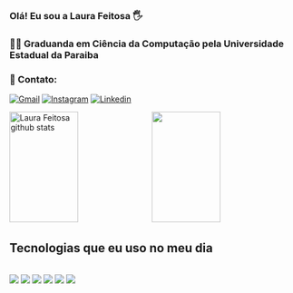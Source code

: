 ### Olá! Eu sou a Laura Feitosa 🖐️
### 👩‍🎓 Graduanda em Ciência da Computação pela Universidade Estadual da Paraiba
### 📧 Contato:
[![Gmail](https://img.shields.io/badge/Gmail-D14836?style=for-the-badge&logo=gmail&logoColor=white)](https://mail.google.com/mail/u/0/#inbox)
[![Instagram](https://img.shields.io/badge/Instagram-E4405F?style=for-the-badge&logo=instagram&logoColor=white)](https://www.instagram.com/laurafeitosaa/)
[![Linkedin](https://img.shields.io/badge/LinkedIn-0077B5?style=for-the-badge&logo=linkedin&logoColor=white)](https://www.linkedin.com/in/laura-feitosa-239864255/)


<div alinhar = "centro">
<img width="49%" height="195px" src="https://github-readme-stats.vercel.app/api?username=Spacefoxehjs&show_icons=true&count_private=true&hide_border=true&title_color=ff91a4&icon_color=ff91a4&text_color=c9d1d9&bg_color=0d1117" alt="Laura Feitosa github stats" /> 
<img width="49%" height="195px" src="https://github-readme-stats.vercel.app/api/top-langs/?username=Spacefoxehjs&layout=compact&hide_border=true&title_color=ff91a4&text_color=ff91a4&bg_color=0d1117" />
</div>


## Tecnologias que eu uso no meu dia 

<div style="display inline_block"><br/>
  <img align="center alt="html5" src="https://img.shields.io/badge/HTML5-E34F26?style=for-the-badge&logo=html5&logoColor=white" />
  <img align="center alt="css" src="https://img.shields.io/badge/CSS3-1572B6?style=for-the-badge&logo=css3&logoColor=white" />
  <img align="center alt="js" src="https://img.shields.io/badge/JavaScript-F7DF1E?style=for-the-badge&logo=javascript&logoColor=black" />
  <img align="center alt="ts" src="https://img.shields.io/badge/TypeScript-007ACC?style=for-the-badge&logo=typescript&logoColor=white" />
  <img align="center alt="react" src="https://img.shields.io/badge/React-20232A?style=for-the-badge&logo=react&logoColor=61DAFB" />
  <img align="center alt="bootstrap" src="https://img.shields.io/badge/Bootstrap-563D7C?style=for-the-badge&logo=bootstrap&logoColor=white" />
</div>
